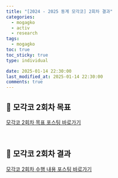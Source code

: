 ```yaml
---
title: "[2024 - 2025 동계 모각코] 2회차 결과"
categories:
  - mogagko
  - activ
  - research
tags:
  - mogagko
toc: true
toc_sticky: true
type: individual

date: 2025-01-14 22:30:00
last_modified_at: 2025-01-14 22:30:00
comments: true
---
```

## 📍 모각코 2회차 목표
[모각코 2회차 목표 포스팅 바로가기](https://clr4takeoff.github.io/projects/error/2425-%EB%8F%99%EA%B3%84-%EB%AA%A8%EA%B0%81%EC%BD%94-2%ED%9A%8C%EC%B0%A8-%EB%AA%A9%ED%91%9C/)

<br>

## 📍 모각코 2회차 결과
[모각코 2회차 수행 내용 포스팅 바로가기](https://clr4takeoff.github.io/projects/error/%EC%97%B0%EA%B5%AC-%EC%84%A4%EB%AC%B8-%EA%B0%9C%EB%B0%9C-%EA%B3%BC%EC%A0%95-%EB%B0%8F-%EB%85%BC%EB%AC%B8-%EA%B2%80%ED%86%A0/)

<br>